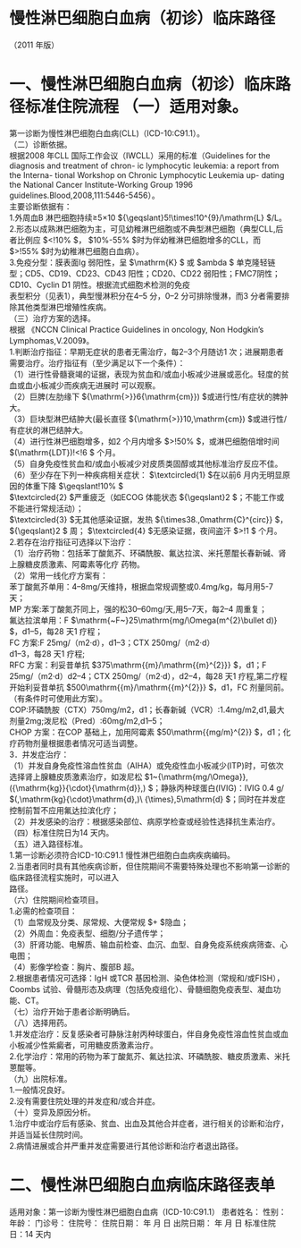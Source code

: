 # 慢性淋巴细胞白血病（初诊）临床路径  
（2011 年版）  
# 一、慢性淋巴细胞白血病（初诊）临床路径标准住院流程 （一）适用对象。  
第一诊断为慢性淋巴细胞白血病(CLL)（ICD-10:C91.1）。  
（二）诊断依据。  
根据2008 年CLL 国际工作会议（IWCLL）采用的标准（Guidelines for the diagnosis and treatment of chron- ic lymphocytic leukemia: a report from the Interna- tional Workshop on Chronic Lymphocytic Leukemia up- dating the National Cancer Institute-Working Group  1996 guidelines.Blood,2008,111:5446-5456）。  
主要诊断依据有：  
1.外周血B 淋巴细胞持续≥5×10 ${\geqslant}5\!\times\!10^{9}/\mathrm{L} $/L。  
2.形态以成熟淋巴细胞为主，可见幼稚淋巴细胞或不典型淋巴细胞（典型CLL,后者比例应 $<\!10\% $， $10\%-55\% $时为伴幼稚淋巴细胞增多的CLL，而 $>\!55\% $时为幼稚淋巴细胞白血病）。  
3.免疫分型：膜表面Ig 弱阳性，呈 $\mathrm{K} $ 或 $ambda $ 单克隆轻链 型；CD5、CD19、CD23、CD43 阳性；CD20、CD22 弱阳性；FMC7阴性；CD10、Cyclin D1 阴性。根据流式细胞术检测的免疫  
表型积分（见表1），典型慢淋积分在4–5 分，0–2 分可排除慢淋，而3 分者需要排除其他类型淋巴增殖性疾病。  
（三）治疗方案的选择。  
根据 《NCCN  Clinical  Practice  Guidelines  in  oncology,  Non Hodgkin’s Lymphomas,V.2009》。  
1.判断治疗指征：早期无症状的患者无需治疗，每2–3个月随访1 次；进展期患者需要治疗。治疗指征有（至少满足以下一个条件）：  
（1）进行性骨髓衰竭的证据，表现为贫血和/或血小板减少进展或恶化。轻度的贫血或血小板减少而疾病无进展时 可以观察。  
（2）巨脾(左肋缘下 ${\mathrm{>}}6{\mathrm{cm}}) $或进行性/有症状的脾肿大。  
（3）巨块型淋巴结肿大(最长直径 ${\mathrm{>}}10\,\mathrm{cm}) $或进行性/有症状的淋巴结肿大。  
（4）进行性淋巴细胞增多，如2 个月内增多 $>\!50\% $，或淋巴细胞倍增时间 $(\mathrm{LDT})\!<\!6 $ 个月。  
（5）自身免疫性贫血和/或血小板减少对皮质类固醇或其他标准治疗反应不佳。  
（6）至少存在下列一种疾病相关症状： $\textcircled{1} $在以前6 月内无明显原因的体重下降 $\geqslant\!10\% $  
$\textcircled{2} $严重疲乏（如ECOG 体能状态 ${\geqslant}2 $；不能工作或不能进行常规活动）；  
$\textcircled{3} $无其他感染证据，发热 ${\times38.\,0mathrm{C}^{circ}} $， ${\geqslant}2 $ 周； $\textcircled{4} $无感染证据，夜间盗汗 $>\!1 $ 个月。 2.若存在治疗指征可选择以下治疗：  
（1）治疗药物：包括苯丁酸氮芥、环磷酰胺、氟达拉滨、米托蒽醌长春新碱、肾上腺糖皮质激素、阿霉素等化疗 药物。  
（2）常用一线化疗方案有：  
苯丁酸氮芥单用：4–8mg/天维持，根据血常规调整或0.4mg/kg，每月用5-7 天；  
MP 方案:苯丁酸氮芥同上，强的松30–60mg/天,用5–7天，每2–4 周重复；  
氟达拉滨单用：F $\mathrm{~F~}25\mathrm{mg/\Omega(m^{2}\bullet d)} $，d1–5，每28 天1 疗程；  
FC 方案:F 25mg/（m2·d），d1–3；CTX 250mg/（m2·d）  
d1–3，每28 天1 疗程;  
RFC 方案：利妥昔单抗 $375\mathrm{{m}/\mathrm{{m}^{2}}} $，d1；F 25mg/（m2·d）d2–4；CTX 250mg/（m2·d），d2–4，每28 天1 疗程,第二疗程开始利妥昔单抗 $500\mathrm{{m}/\mathrm{{m}^{2}}} $，d1，FC 剂量同前。（有条件时可使用此方案）。  
COP:环磷酰胺（CTX）750mg/m2，d1；长春新碱（VCR）:1.4mg/m2,d1,最大剂量2mg;泼尼松（Pred）:60mg/m2,d1–5；  
CHOP 方案：在COP 基础上，加用阿霉素 $50\mathrm{{mg/m}^{2}} $，d1；化疗药物剂量根据患者情况可适当调整。  
3．并发症治疗：  
（1）并发自身免疫性溶血性贫血（AIHA）或免疫性血小板减少(ITP)时，可依次选择肾上腺糖皮质激素治疗，如泼尼松 $1~{\mathrm{mg/\Omega}}\,({\mathrm{kg}}{\cdot}{\mathrm{d}}\,) $；静脉丙种球蛋白(IVIG)：IVIG 0.4 g/ $(\,\mathrm{kg}{\cdot}\mathrm{d}\,)\ {\times}\,5\mathrm{d} $；同时在并发症控制前暂不应用氟达拉滨化疗；  
（2）并发感染的治疗：根据感染部位、病原学检查或经验性选择抗生素治疗。  
（四）标准住院日为14 天内。  
（五）进入路径标准。  
1.第一诊断必须符合ICD-10:C91.1 慢性淋巴细胞白血病疾病编码。  
2.当患者同时具有其他疾病诊断，但住院期间不需要特殊处理也不影响第一诊断的临床路径流程实施时，可以进入  
路径。  
（六）住院期间检查项目。  
1.必需的检查项目：  
（1）血常规及分类、尿常规、大便常规 $+ $隐血；  
（2）外周血：免疫表型、细胞/分子遗传学；  
（3）肝肾功能、电解质、输血前检查、血沉、血型、自身免疫系统疾病筛查、心电图；  
（4）影像学检查：胸片、腹部B 超。  
2.根据患者情况可选择：IgH 或TCR 基因检测、染色体检测（常规和/或FISH），Coombs 试验、骨髓形态及病理（包括免疫组化）、骨髓细胞免疫表型、凝血功能、CT。  
（七）治疗开始于患者诊断明确后。  
（八）选择用药。  
1.并发症治疗：反复感染者可静脉注射丙种球蛋白，伴自身免疫性溶血性贫血或血小板减少性紫癜者，可用糖皮质激素治疗。  
2.化学治疗：常用的药物为苯丁酸氮芥、氟达拉滨、环磷酰胺、糖皮质激素、米托蒽醌等。  
（九）出院标准。  
1.一般情况良好。  
2.没有需要住院处理的并发症和/或合并症。  
（十）变异及原因分析。  
1.治疗中或治疗后有感染、贫血、出血及其他合并症者，进行相关的诊断和治疗，并适当延长住院时间。  
2.病情进展或合并严重并发症需要进行其他诊断和治疗者退出路径。  
# 二、慢性淋巴细胞白血病临床路径表单  
适用对象：第一诊断为慢性淋巴细胞白血病（ICD-10:C91.1） 患者姓名：   性别：     年龄：    门诊号：  住院号：            住院日期：     年   月   日   出院日期：    年   月    日  标准住院日：14 天内  

